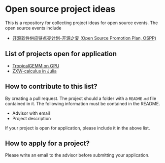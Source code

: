 # Open source project ideas

This is a repository for collecting project ideas for open source events. The open source events include
* [开源软件供应链点亮计划-开源之夏 (Open Source Promotion Plan, OSPP)](https://summer-ospp.ac.cn/)

## List of projects open for application
* [TropicalGEMM on GPU](tropicalgpu)
* [ZXW-calculus in Julia](zx-calculus)

## How to contribute to this list?
By creating a pull request.
The project should a folder with a `README.md` file contained in it. The following information must be contained in the README.
* Advisor with email
* Project description

If your project is open for application, please include it in the above list.

## How to apply for a project?
Please write an email to the advisor before submitting your application.
